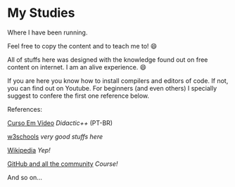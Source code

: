 # My Studies
 Where I have been running.
 
 Feel free to copy the content and to teach me to! :smile:

 All of stuffs here was designed with the knowledge found out on free content on internet. I am an alive experience. :smile:

 If you are here you know how to install compilers and editors of code. If not, you can find out on Youtube. For beginners (and even others) I specially suggest to confere the first one reference below.

 References:

 [Curso Em Vídeo](https://www.youtube.com/channel/UCrWvhVmt0Qac3HgsjQK62FQ) *Didactic++* (PT-BR)

 [w3schools](https://www.w3schools.com/) *very good stuffs here*

 [Wikipedia](https://en.wikipedia.org/wiki/Main_Page) *Yep!*

 [GitHub and all the community](https://github.com/) *Course!*
 
 And so on...
